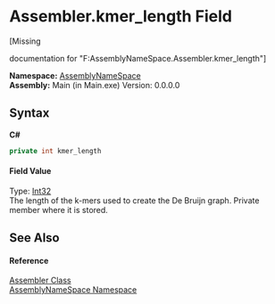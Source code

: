 # Assembler.kmer_length Field
 

\[Missing <summary> documentation for "F:AssemblyNameSpace.Assembler.kmer_length"\]

**Namespace:**&nbsp;<a href="6bcc80ef-5cfd-db5f-1eb2-7297d1c16397">AssemblyNameSpace</a><br />**Assembly:**&nbsp;Main (in Main.exe) Version: 0.0.0.0

## Syntax

**C#**<br />
``` C#
private int kmer_length
```


#### Field Value
Type: <a href="http://msdn2.microsoft.com/en-us/library/td2s409d" target="_blank">Int32</a><br />The length of the k-mers used to create the De Bruijn graph. Private member where it is stored.

## See Also


#### Reference
<a href="ff4e346f-08ba-ff2f-52cf-831920161b16">Assembler Class</a><br /><a href="6bcc80ef-5cfd-db5f-1eb2-7297d1c16397">AssemblyNameSpace Namespace</a><br />